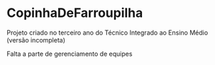 # CopinhaDeFarroupilha
Projeto criado no terceiro ano do Técnico Integrado ao Ensino Médio (versão incompleta)

Falta a parte de gerenciamento de equipes
